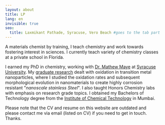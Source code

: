 ```yaml
---
layout: about
title: LP
lang: en
invisible: true
seo:
  title: Laxmikant Pathade, Syracuse, Vero Beach #goes to the tab part
---
```


A materials chemist by training, I teach chemistry and work towards fostering interest in sciences. I currently teach variety of chemistry classes at a private school in Florida.

I earned my PhD in chemistry, working with [Dr. Mathew Maye](http://nano.syr.edu) at [Syracuse University](https://syracuse.edu/). My [graduate research](https://surface.syr.edu/etd/931/) dealt with oxidation in transition metal nanoparticles, where I studied the oxidation rates and subsequent morphological evolution in nanomaterials to create highly corrosion resistant "*nanoscale stainless Steel*". I also taught Honors Chemistry labs with emphasis on research grade topics. I obtained my Bachelors of Technology degree from the [Institute of Chemical Technology](https://en.wikipedia.org/wiki/Institute_of_Chemical_Technology) in Mumbai.

 Please note that the CV and resume on this website are outdated and please contact me via email (listed on CV) if you need to get in touch. Thanks.
